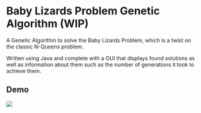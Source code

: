# Baby Lizards Problem Genetic Algorithm (WIP)

A Genetic Algorithm to solve the Baby Lizards Problem, which is a twist on the classic N-Queens problem.

Written using Java and complete with a GUI that displays found solutions as well as information about them such as the number of generations it took to achieve them.

## Demo
<img src="https://github.com/briannamcdonald/baby-lizards-problem-GA/blob/main/images/demo.png">
